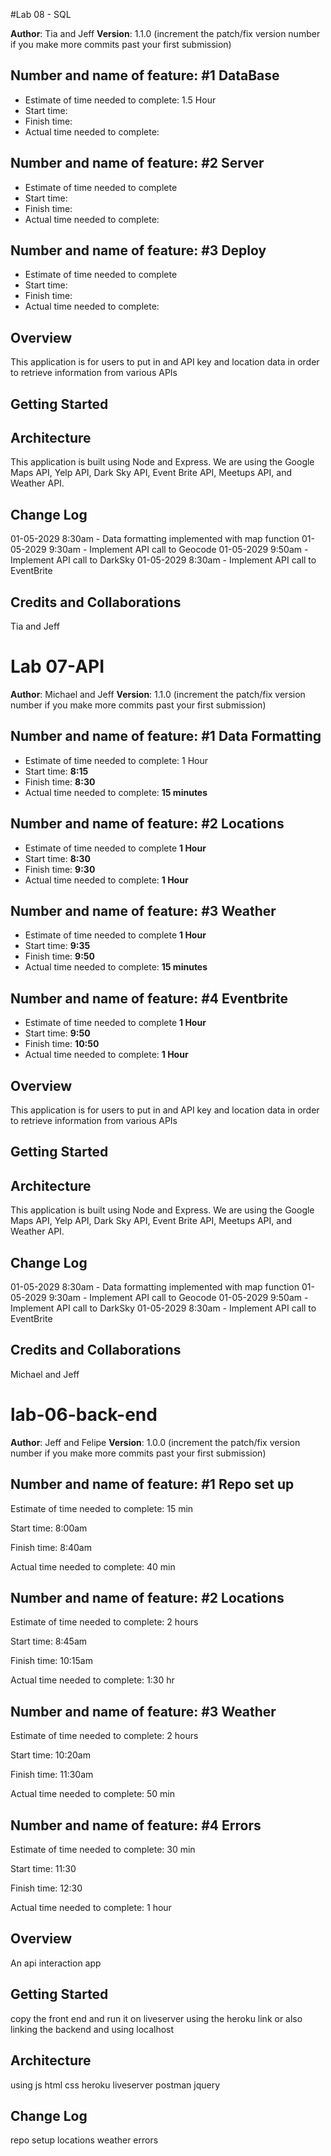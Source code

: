 #Lab 08 - SQL

**Author**: Tia and Jeff
**Version**: 1.1.0 (increment the patch/fix version number if you make more commits past your first submission)


## Number and name of feature: #1 DataBase
* Estimate of time needed to complete: 1.5 Hour
* Start time: 
* Finish time: 
* Actual time needed to complete: 

## Number and name of feature: #2 Server
* Estimate of time needed to complete 
* Start time: 
* Finish time: 
* Actual time needed to complete: 

## Number and name of feature: #3 Deploy
* Estimate of time needed to complete 
* Start time: 
* Finish time: 
* Actual time needed to complete: 

## Overview
This application is for users to put in and API key and location data in order to retrieve information from various APIs

## Getting Started
<!-- What are the steps that a user must take in order to build this app on their own machine and get it running? -->

## Architecture
This application is built using Node and Express. We are using the Google Maps API, Yelp API, Dark Sky API, Event Brite API, Meetups API, and Weather API.

## Change Log
01-05-2029 8:30am - Data formatting implemented with map function
01-05-2029 9:30am - Implement API call to Geocode
01-05-2029 9:50am - Implement API call to DarkSky
01-05-2029 8:30am - Implement API call to EventBrite

## Credits and Collaborations
Tia and Jeff



# Lab 07-API

**Author**: Michael and Jeff
**Version**: 1.1.0 (increment the patch/fix version number if you make more commits past your first submission)


## Number and name of feature: #1 Data Formatting
* Estimate of time needed to complete: 1 Hour
* Start time: __8:15__
* Finish time: __8:30__
* Actual time needed to complete: __15 minutes__

## Number and name of feature: #2 Locations
* Estimate of time needed to complete __1 Hour__
* Start time: __8:30__
* Finish time: __9:30__
* Actual time needed to complete: __1 Hour__

## Number and name of feature: #3 Weather
* Estimate of time needed to complete __1 Hour__
* Start time: __9:35__
* Finish time: __9:50__
* Actual time needed to complete: __15 minutes__

## Number and name of feature: #4 Eventbrite
* Estimate of time needed to complete __1 Hour__
* Start time: __9:50__
* Finish time: __10:50__
* Actual time needed to complete: __1 Hour__

## Overview
This application is for users to put in and API key and location data in order to retrieve information from various APIs

## Getting Started
<!-- What are the steps that a user must take in order to build this app on their own machine and get it running? -->

## Architecture
This application is built using Node and Express. We are using the Google Maps API, Yelp API, Dark Sky API, Event Brite API, Meetups API, and Weather API.

## Change Log
01-05-2029 8:30am - Data formatting implemented with map function
01-05-2029 9:30am - Implement API call to Geocode
01-05-2029 9:50am - Implement API call to DarkSky
01-05-2029 8:30am - Implement API call to EventBrite

## Credits and Collaborations
Michael and Jeff


# lab-06-back-end

**Author**: Jeff and Felipe 
**Version**: 1.0.0 (increment the patch/fix version number if you make more commits past your first submission)


## Number and name of feature: #1 Repo set up

Estimate of time needed to complete: 15 min

Start time: 8:00am

Finish time: 8:40am

Actual time needed to complete: 40 min

## Number and name of feature: #2 Locations

Estimate of time needed to complete: 2 hours

Start time: 8:45am

Finish time: 10:15am

Actual time needed to complete: 1:30 hr

## Number and name of feature: #3 Weather

Estimate of time needed to complete: 2 hours

Start time: 10:20am

Finish time: 11:30am

Actual time needed to complete: 50 min

## Number and name of feature: #4 Errors

Estimate of time needed to complete: 30 min 

Start time: 11:30

Finish time: 12:30

Actual time needed to complete: 1 hour



## Overview
<!-- Provide a high level overview of what this application is and why you are building it, beyond the fact that it's an assignment for this class. (i.e. What's your problem domain?) -->
An api interaction app

## Getting Started
<!-- What are the steps that a user must take in order to build this app on their own machine and get it running? -->
copy the front end and run it on liveserver using the heroku link or also linking the backend and using localhost

## Architecture
<!-- Provide a detailed description of the application design. What technologies (languages, libraries, etc) you're using, and any other relevant design information. -->
using js html css heroku liveserver postman jquery

## Change Log
<!-- Use this area to document the iterative changes made to your application as each feature is successfully implemented. Use time stamps. Here's an examples:

01-01-2001 4:59pm - Application now has a fully-functional express server, with a GET route for the location resource.

## Credits and Collaborations
<!-- Give credit (and a link) to other people or resources that helped you build this application. -->
repo setup
locations
weather
errors